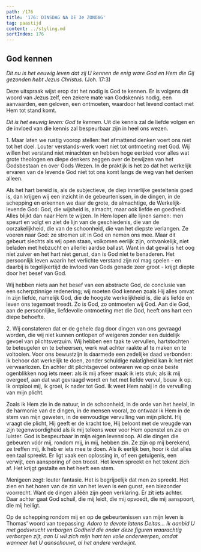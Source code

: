 ```yaml
---
path: /176
title: '176: DINSDAG NA DE 3e ZONDAG'
tag: paastijd
content: ../styling.md
sortIndex: 176
---
```


## God kennen

_Dit nu is het eeuwig leven dat zij U kennen de enig ware God en Hem die Gij gezonden hebt Jezus Christus._ (Joh. 17:3)

Deze uitspraak wijst erop dat het nodig is God te kennen. Er is volgens dit woord van Jezus zelf, een zekere mate van Godskennis nodig, een aanvaarden, een geloven, een ontmoeten, waardoor het levend contact met Hem tot stand komt.

_Dit is het eeuwig leven: God te kennen._ Uit die kennis zal de liefde volgen en de invloed van die kennis zal bespeurbaar zijn in heel ons wezen.

1\. Maar laten we rustig voorop stellen: het afmattend denken voert ons niet tot het doel. Louter verstands-werk voert niet tot ontmoeting met God. Wij willen het verstand niet minachten en hebben hoge eerbied voor alles wat grote theologen en diepe denkers zeggen over de bewijzen van het Godsbestaan en over Gods Wezen. In de praktijk is het zo dat het werkelijk ervaren van de levende God niet tot ons komt langs de weg van het denken alleen.

Als het hart bereid is, als de subjectieve, de diep innerlijke gesteltenis goed is, dan krijgen wij een inzicht in de gebeurtenissen, in de dingen, in de schepping en erkennen we daar de grote, de almachtige, de Werkelijk-levende God: God, die wijsheid is, almacht, maar ook liefde en goedheid. Alles blijkt dan naar Hem te wijzen. In Hem lopen alle lijnen samen: men speurt en volgt en ziet de lijn van de geschiedenis, die van de oorzakelijkheid, die van de schoonheid, die van het diepste verlangen. Ze voeren naar God: ze stromen uit in God en nemen ons mee. Maar dit gebeurt slechts als wij open staan, volkomen eerlijk zijn, ontvankelijk, niet beladen met hebzucht en allerlei aardse ballast. Want in dat geval is het oog niet zuiver en het hart niet gerust, dan is God niet te benaderen. Het persoonlijk leven waarin het verlichte verstand zijn rol mag spelen - en daarbij is tegelijkertijd de invloed van Gods genade zeer groot - krijgt diepte door het besef van God.

Wij hebben niets aan het besef van een abstracte God, de conclusie van een scherpzinnige redenering; wij moeten God kennen zoals Hij alles omvat in zijn liefde, namelijk God, die de hoogste werkelijkheid is, die als liefde en leven ons tegemoet treedt. Zo is God, zo ontmoeten wij God. Aan die God, aan de persoonlijke, liefdevolle ontmoeting met die God, heeft ons hart een diepe behoefte.

2\. Wij constateren dat er de gehele dag door dingen van ons gevraagd worden, die wij niet kunnen ontlopen of weigeren zonder een duidelijk gevoel van plichtsverzuim. Wij hebben een taak te vervullen, hartstochten te beteugelen en te beheersen, werk wat achter raakte af te maken en te voltooien. Voor ons bewustzijn is daarmede een zedelijke daad verbonden: ik behoor dat werkelijk te doen, zonder schuldige nalatigheid kan ik het niet verwaarlozen. En achter dit plichtsgevoel ontwaren we op onze beste ogenblikken nog iets meer: als ik mij afkeer maak ik iets stuk; als ik mij overgeef, aan dat wat gevraagd wordt en het met liefde vervul, bouw ik op. Ik ontplooi mij, ik groei, ik nader tot God. Ik weet Hem nabij in de vervulling van mijn plicht.

Zoals ik Hem zie in de natuur, in de schoonheid, in de orde van het heelal, in de harmonie van de dingen, in de mensen vooral, zo ontwaar ik Hem in de stem van mijn geweten, in de eenvoudige vervulling van mijn plicht. Hij vraagt die plicht, Hij geeft er de kracht toe, Hij beloont met de vreugde van zijn tegenwoordigheid als ik mij telkens weer voor Hem openstel en zie en luister. God is bespeurbaar in mijn eigen levensloop. Al die dingen die gebeuren vóór mij, rondom mij, in mij, hebben zin. Ze zijn op mij berekend, ze treffen mij, ik heb er iets mee te doen. Als ik eerlijk ben, hoor ik dat alles een taal spreekt. Er ligt vaak een oplossing in, of een getuigenis, een verwijt, een aansporing of een troost. Het leven spreekt en het tekent zich af. Het krijgt gestalte en het heeft een stem.

Menigeen zegt: louter fantasie. Het is begrijpelijk dat men zo spreekt. Het zien en het horen van de zin van het leven is een gunst, een biezonder voorrecht. Want de dingen alléén zijn geen verklaring. Er zit iets achter. Daar achter gaat God schuil, die mij leidt, die mij opvoedt, die mij aanspoort, die mij heiligt.

Op de schepping rondom mij en op de gebeurtenissen van mijn leven is Thomas' woord van toepassing: _Adoro te devote latens Deitas..._ _Ik aanbid U met godsvrucht verborgen Godheid die onder deze figuren waarachtig verborgen zijt, aan U wil zich mijn hart ten volle onderwerpen, omdat wanneer het U aanschouwt, al het andere verdwijnt._
